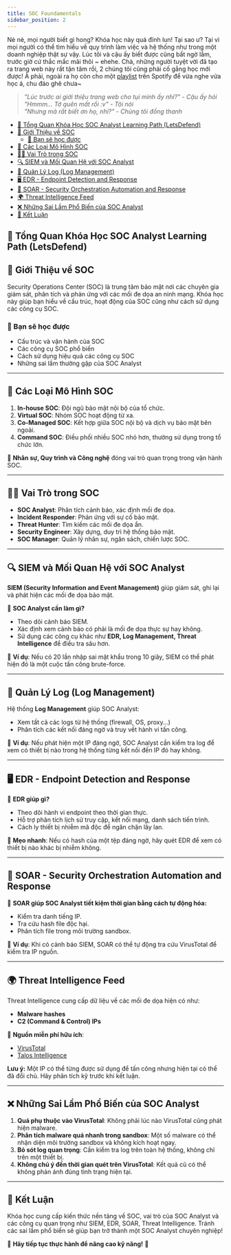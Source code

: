 ```yaml
---
title: SOC Foundamentals
sidebar_position: 2
---
```


Nè nè, mọi người biết gì hong? Khóa học này quá đỉnh lun! Tại sao ư? Tại vì mọi người có thể tìm hiểu về quy trình làm việc và hệ thống như trong một doanh nghiệp thật sự vậy. Lúc tôi và cậu ấy biết được cũng bất ngờ lắm, trước giờ cứ thắc mắc mãi thôi ~ ehehe. Chà, những người tuyệt vời đã tạo ra trang web này rất tận tâm rồi, 2 chúng tôi cũng phải cố gắng học mới được! À phải, ngoài ra họ còn cho một [playlist](https://open.spotify.com/playlist/0G35948whLbeCBjHjIAIES?si=daa3f1bd77ff4166) trên Spotify để vừa nghe vừa học á, chu đáo ghê chưa~

> _"Lúc trước ai giới thiệu trang web cho tụi mình ấy nhỉ?" - Cậu ấy hỏi_ \
> _"Hmmm... Tớ quên mất rồi :v" - Tôi nói_ \
> _"Nhưng mà rất biết ơn họ, nhỉ?" - Chúng tôi đồng thanh_

- [📌 Tổng Quan Khóa Học SOC Analyst Learning Path (LetsDefend)](#-tổng-quan-khóa-học-soc-analyst-learning-path-letsdefend)
- [🏢 Giới Thiệu về SOC](#-giới-thiệu-về-soc)
  - [🎯 Bạn sẽ học được](#-bạn-sẽ-học-được)
- [🔹 Các Loại Mô Hình SOC](#-các-loại-mô-hình-soc)
- [👨‍💻 Vai Trò trong SOC](#-vai-trò-trong-soc)
- [🔍 SIEM và Mối Quan Hệ với SOC Analyst](#-siem-và-mối-quan-hệ-với-soc-analyst)
- [📜 Quản Lý Log (Log Management)](#-quản-lý-log-log-management)
- [🖥️ EDR - Endpoint Detection and Response](#️-edr---endpoint-detection-and-response)
- [🤖 SOAR - Security Orchestration Automation and Response](#-soar---security-orchestration-automation-and-response)
- [🌍 Threat Intelligence Feed](#-threat-intelligence-feed)
- [❌ Những Sai Lầm Phổ Biến của SOC Analyst](#-những-sai-lầm-phổ-biến-của-soc-analyst)
- [🎯 Kết Luận](#-kết-luận)

## 📌 Tổng Quan Khóa Học SOC Analyst Learning Path (LetsDefend)

## 🏢 Giới Thiệu về SOC

Security Operations Center (SOC) là trung tâm bảo mật nơi các chuyên gia giám sát, phân tích và phản ứng với các mối đe dọa an ninh mạng. Khóa học này giúp bạn hiểu về cấu trúc, hoạt động của SOC cũng như cách sử dụng các công cụ SOC.

### 🎯 Bạn sẽ học được

- Cấu trúc và vận hành của SOC
- Các công cụ SOC phổ biến
- Cách sử dụng hiệu quả các công cụ SOC
- Những sai lầm thường gặp của SOC Analyst

---

## 🔹 Các Loại Mô Hình SOC

1. **In-house SOC**: Đội ngũ bảo mật nội bộ của tổ chức.
2. **Virtual SOC**: Nhóm SOC hoạt động từ xa.
3. **Co-Managed SOC**: Kết hợp giữa SOC nội bộ và dịch vụ bảo mật bên ngoài.
4. **Command SOC**: Điều phối nhiều SOC nhỏ hơn, thường sử dụng trong tổ chức lớn.

🔹 **Nhân sự, Quy trình và Công nghệ** đóng vai trò quan trọng trong vận hành SOC.

---

## 👨‍💻 Vai Trò trong SOC

- **SOC Analyst**: Phân tích cảnh báo, xác định mối đe dọa.
- **Incident Responder**: Phản ứng với sự cố bảo mật.
- **Threat Hunter**: Tìm kiếm các mối đe dọa ẩn.
- **Security Engineer**: Xây dựng, duy trì hệ thống bảo mật.
- **SOC Manager**: Quản lý nhân sự, ngân sách, chiến lược SOC.

---

## 🔍 SIEM và Mối Quan Hệ với SOC Analyst

**SIEM (Security Information and Event Management)** giúp giám sát, ghi lại và phát hiện các mối đe dọa bảo mật.

🔹 **SOC Analyst cần làm gì?**

- Theo dõi cảnh báo SIEM.
- Xác định xem cảnh báo có phải là mối đe dọa thực sự hay không.
- Sử dụng các công cụ khác như **EDR, Log Management, Threat Intelligence** để điều tra sâu hơn.

📌 **Ví dụ**: Nếu có 20 lần nhập sai mật khẩu trong 10 giây, SIEM có thể phát hiện đó là một cuộc tấn công brute-force.

---

## 📜 Quản Lý Log (Log Management)

Hệ thống **Log Management** giúp SOC Analyst:

- Xem tất cả các logs từ hệ thống (firewall, OS, proxy...)
- Phân tích các kết nối đáng ngờ và truy vết hành vi tấn công.

📌 **Ví dụ**: Nếu phát hiện một IP đáng ngờ, SOC Analyst cần kiểm tra log để xem có thiết bị nào trong hệ thống từng kết nối đến IP đó hay không.

---

## 🖥️ EDR - Endpoint Detection and Response

🔹 **EDR giúp gì?**

- Theo dõi hành vi endpoint theo thời gian thực.
- Hỗ trợ phân tích lịch sử truy cập, kết nối mạng, danh sách tiến trình.
- Cách ly thiết bị nhiễm mã độc để ngăn chặn lây lan.

📌 **Mẹo nhanh**: Nếu có hash của một tệp đáng ngờ, hãy quét EDR để xem có thiết bị nào khác bị nhiễm không.

---

## 🤖 SOAR - Security Orchestration Automation and Response

🔹 **SOAR giúp SOC Analyst tiết kiệm thời gian bằng cách tự động hóa:**

- Kiểm tra danh tiếng IP.
- Tra cứu hash file độc hại.
- Phân tích file trong môi trường sandbox.

📌 **Ví dụ**: Khi có cảnh báo SIEM, SOAR có thể tự động tra cứu VirusTotal để kiểm tra IP nguồn.

---

## 🌍 Threat Intelligence Feed

Threat Intelligence cung cấp dữ liệu về các mối đe dọa hiện có như:

- **Malware hashes**
- **C2 (Command & Control) IPs**

📌 **Nguồn miễn phí hữu ích**:

- [VirusTotal](https://www.virustotal.com)
- [Talos Intelligence](https://talosintelligence.com)

**Lưu ý:** Một IP có thể từng được sử dụng để tấn công nhưng hiện tại có thể đã đổi chủ. Hãy phân tích kỹ trước khi kết luận.

---

## ❌ Những Sai Lầm Phổ Biến của SOC Analyst

1. **Quá phụ thuộc vào VirusTotal**: Không phải lúc nào VirusTotal cũng phát hiện malware.
2. **Phân tích malware quá nhanh trong sandbox**: Một số malware có thể nhận diện môi trường sandbox và không kích hoạt ngay.
3. **Bỏ sót log quan trọng**: Cần kiểm tra log trên toàn hệ thống, không chỉ trên một thiết bị.
4. **Không chú ý đến thời gian quét trên VirusTotal**: Kết quả cũ có thể không phản ánh đúng tình trạng hiện tại.

---

## 🎯 Kết Luận

Khóa học cung cấp kiến thức nền tảng về SOC, vai trò của SOC Analyst và các công cụ quan trọng như SIEM, EDR, SOAR, Threat Intelligence. Tránh các sai lầm phổ biến sẽ giúp bạn trở thành một SOC Analyst chuyên nghiệp!

🔹 **Hãy tiếp tục thực hành để nâng cao kỹ năng!** 🚀
